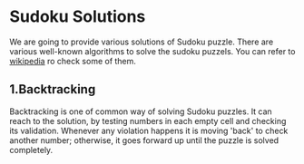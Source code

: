 # Sudoku Solutions
We are going to provide various solutions of Sudoku puzzle.
There are various well-known algorithms to solve the sudoku puzzels. You can refer to [wikipedia](https://en.wikipedia.org/wiki/Sudoku_solving_algorithms) ro check some of them.

## 1.Backtracking
Backtracking is one of common way of solving Sudoku puzzles. It can reach to the solution, by testing numbers in each empty cell and checking its validation. Whenever any violation happens it is moving 'back' to check another number; otherwise, it goes forward up until the puzzle is solved completely.

